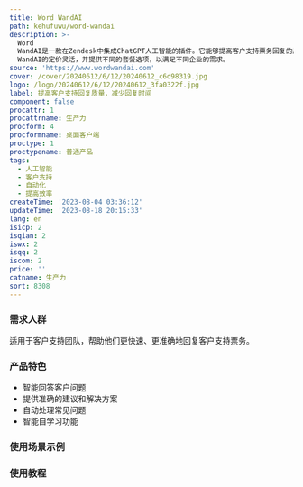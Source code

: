 ```yaml
---
title: Word WandAI
path: kehufuwu/word-wandai
description: >-
  Word
  WandAI是一款在Zendesk中集成ChatGPT人工智能的插件。它能够提高客户支持票务回复的质量，并大大减少回复时间。该插件提供了强大的人工智能功能，可以智能回答客户问题、提供准确的建议和解决方案，并自动处理常见问题。它还具有智能自学习功能，随着时间的推移，能够更好地理解客户需求和提供更准确的回复。Word
  WandAI的定价灵活，并提供不同的套餐选项，以满足不同企业的需求。
source: 'https://www.wordwandai.com'
cover: /cover/20240612/6/12/20240612_c6d98319.jpg
logo: /logo/20240612/6/12/20240612_3fa0322f.jpg
label: 提高客户支持回复质量，减少回复时间
component: false
procattr: 1
procattrname: 生产力
procform: 4
procformname: 桌面客户端
proctype: 1
proctypename: 普通产品
tags:
  - 人工智能
  - 客户支持
  - 自动化
  - 提高效率
createTime: '2023-08-04 03:36:12'
updateTime: '2023-08-18 20:15:33'
lang: en
isicp: 2
isqian: 2
iswx: 2
isqq: 2
iscom: 2
price: ''
catname: 生产力
sort: 8308
---
```




### 需求人群
适用于客户支持团队，帮助他们更快速、更准确地回复客户支持票务。

### 产品特色
- 智能回答客户问题
- 提供准确的建议和解决方案
- 自动处理常见问题
- 智能自学习功能

### 使用场景示例


### 使用教程


  
